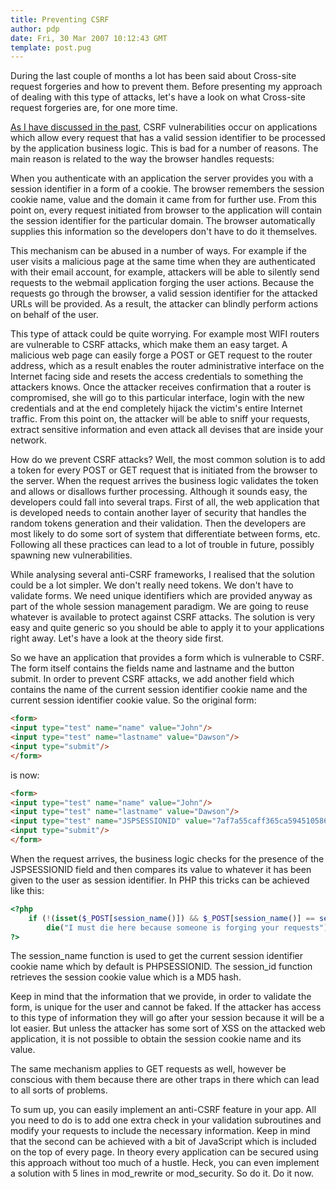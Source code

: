 ```yaml
---
title: Preventing CSRF
author: pdp
date: Fri, 30 Mar 2007 10:12:43 GMT
template: post.pug
---
```


During the last couple of months a lot has been said about Cross-site request forgeries and how to prevent them. Before presenting my approach of dealing with this type of attacks, let's have a look on what Cross-site request forgeries are, for one more time.

[As I have discussed in the past](/blog/cross-site-request-forgery/), CSRF vulnerabilities occur on applications which allow every request that has a valid session identifier to be processed by the application business logic. This is bad for a number of reasons. The main reason is related to the way the browser handles requests:

When you authenticate with an application the server provides you with a session identifier in a form of a cookie. The browser remembers the session cookie name, value and the domain it came from for further use. From this point on, every request initiated from browser to the application will contain the session identifier for the particular domain. The browser automatically supplies this information so the developers don't have to do it themselves.

This mechanism can be abused in a number of ways. For example if the user visits a malicious page at the same time when they are authenticated with their email account, for example, attackers will be able to silently send requests to the webmail application forging the user actions. Because the requests go through the browser, a valid session identifier for the attacked URLs will be provided. As a result, the attacker can blindly perform actions on behalf of the user.

This type of attack could be quite worrying. For example most WIFI routers are vulnerable to CSRF attacks, which make them an easy target. A malicious web page can easily forge a POST or GET request to the router address, which as a result enables the router administrative interface on the Internet facing side and resets the access credentials to something the attackers knows. Once the attacker receives confirmation that a router is compromised, she will go to this particular interface, login with the new credentials and at the end completely hijack the victim's entire Internet traffic. From this point on, the attacker will be able to sniff your requests, extract sensitive information and even attack all devises that are inside your network.

How do we prevent CSRF attacks? Well, the most common solution is to add a token for every POST or GET request that is initiated from the browser to the server. When the request arrives the business logic validates the token and allows or disallows further processing. Although it sounds easy, the developers could fall into several traps. First of all, the web application that is developed needs to contain another layer of security that handles the random tokens generation and their validation. Then the developers are most likely to do some sort of system that differentiate between forms, etc. Following all these practices can lead to a lot of trouble in future, possibly spawning new vulnerabilities.

While analysing several anti-CSRF frameworks, I realised that the solution could be a lot simpler. We don't really need tokens. We don't have to validate forms. We need unique identifiers which are provided anyway as part of the whole session management paradigm. We are going to reuse whatever is available to protect against CSRF attacks. The solution is very easy and quite generic so you should be able to apply it to your applications right away. Let's have a look at the theory side first.

So we have an application that provides a form which is vulnerable to CSRF. The form itself contains the fields name and lastname and the button submit. In order to prevent CSRF attacks, we add another field which contains the name of the current session identifier cookie name and the current session identifier cookie value. So the original form:

```html
<form>
<input type="test" name="name" value="John"/>
<input type="test" name="lastname" value="Dawson"/>
<input type="submit"/>
</form>
```

is now:

```html
<form>
<input type="test" name="name" value="John"/>
<input type="test" name="lastname" value="Dawson"/>
<input type="test" name="JSPSESSIONID" value="7af7a55caff365ca594510586"/>
<input type="submit"/>
</form>
```
When the request arrives, the business logic checks for the presence of the JSPSESSIONID field and then compares its value to whatever it has been given to the user as session identifier. In PHP this tricks can be achieved like this:

```php
<?php
	if (!(isset($_POST[session_name()]) && $_POST[session_name()] == session_id()))
		die("I must die here because someone is forging your requests");
?>
```

The session_name function is used to get the current session identifier cookie name which by default is PHPSESSIONID. The session_id function retrieves the session cookie value which is a MD5 hash.

Keep in mind that the information that we provide, in order to validate the form, is unique for the user and cannot be faked. If the attacker has access to this type of information they will go after your session because it will be a lot easier. But unless the attacker has some sort of XSS on the attacked web application, it is not possible to obtain the session cookie name and its value.

The same mechanism applies to GET requests as well, however be conscious with them because there are other traps in there which can lead to all sorts of problems.

To sum up, you can easily implement an anti-CSRF feature in your app. All you need to do is to add one extra check in your validation subroutines and modify your requests to include the necessary information. Keep in mind that the second can be achieved with a bit of JavaScript which is included on the top of every page. In theory every application can be secured using this approach without too much of a hustle. Heck, you can even implement a solution with 5 lines in mod_rewrite or mod_security. So do it. Do it now.
